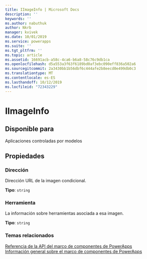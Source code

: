 ```yaml
---
title: IImageInfo | Microsoft Docs
description: ''
keywords: ''
ms.author: nabuthuk
author: Nkrb
manager: kvivek
ms.date: 10/01/2019
ms.service: powerapps
ms.suite: ''
ms.tgt_pltfrm: ''
ms.topic: article
ms.assetid: 16691acb-a58c-4ca6-b6a8-58c76c9db1ca
ms.openlocfilehash: d5a553a3f63f6189bd0af3ebc090eff836a502a6
ms.sourcegitcommit: 2a3430bb1b56dbf6c444afe2b8eecd0e499db0c3
ms.translationtype: MT
ms.contentlocale: es-ES
ms.lasthandoff: 10/12/2019
ms.locfileid: "72343229"
---
```

# <a name="iimageinfo"></a>IImageInfo

## <a name="available-for"></a>Disponible para 

Aplicaciones controladas por modelos

## <a name="properties"></a>Propiedades

### <a name="url"></a>Dirección

Dirección URL de la imagen condicional.

**Tipo**: `string`

### <a name="tooltip"></a>Herramienta

La información sobre herramientas asociada a esa imagen.

**Tipo**: `string`


### <a name="related-topics"></a>Temas relacionados

[Referencia de la API del marco de componentes de PowerApps](../reference/index.md)<br/>
[Información general sobre el marco de componentes de PowerApps](../overview.md)
